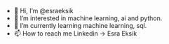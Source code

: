 - 👋 Hi, I’m @esraeksik
- 👀 I’m interested in machine learning, ai and python.
- 🌱 I’m currently learning machine learning, sql.
- 📫 How to reach me 
     Linkedin -> Esra Eksik

<!---
mfesra/mfesra is a ✨ special ✨ repository because its `README.md` (this file) appears on your GitHub profile.
You can click the Preview link to take a look at your changes.
--->
